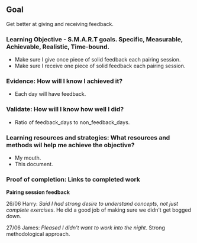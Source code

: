 ## Goal

Get better at giving and receiving feedback.

### Learning Objective - S.M.A.R.T goals. Specific, Measurable, Achievable, Realistic, Time-bound.

- Make sure I give once piece of solid feedback each pairing session.
- Make sure I receive one piece of solid feedback each pairing session.

### Evidence: How will I know I achieved it?

- Each day will have feedback.

### Validate: How will I know how well I did?

- Ratio of feedback_days to non_feedback_days.

### Learning resources and strategies: What resources and methods wil help me achieve the objective?

- My mouth.
- This document.

### Proof of completion: Links to completed work

__Pairing session feedback__

26/06 Harry: _Said I had strong desire to understand concepts, not just complete exercises_. He did a good job of making sure we didn't get bogged down.

27/06 James: _Pleased I didn't want to work into the night_.  Strong methodological approach.
